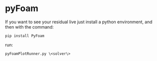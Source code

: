 # pyFoam

If you want to see your residual live just install a python environment,
and then with the command:

```console
pip install PyFoam
```

run:

```console
pyFoamPlotRunner.py \<solver\>
```